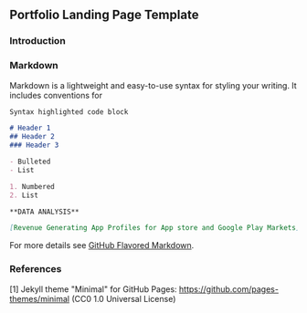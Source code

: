 ## Portfolio Landing Page Template

### Introduction

### Markdown

Markdown is a lightweight and easy-to-use syntax for styling your writing. It includes conventions for

```markdown
Syntax highlighted code block

# Header 1
## Header 2
### Header 3

- Bulleted
- List

1. Numbered
2. List

**DATA ANALYSIS** 

[Revenue Generating App Profiles for App store and Google Play Markets](https://github.com/ThSrAd/Revenue-Generating-App-Profiles-for-App-store-and-Google-Play-Market) and ![Image](src)
```

For more details see [GitHub Flavored Markdown](https://guides.github.com/features/mastering-markdown/).

### References

[1] Jekyll theme "Minimal" for GitHub Pages: https://github.com/pages-themes/minimal (CC0 1.0 Universal License)

